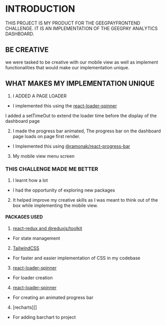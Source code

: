 # INTRODUCTION

THIS PROJECT IS MY PRODUCT FOR THE GEEGPAYFRONTEND CHALLENGE. IT IS AN IMPLEMENTATION OF THE GEEGPAY ANALYTICS DASHBOARD.

## BE CREATIVE

we were tasked to be creative with our mobile view as well as implement functionalities that would make our implementation unique.

## WHAT MAKES MY IMPLEMENTATION UNIQUE

1. I ADDED A PAGE LOADER
- I implemented this using the [react-loader-spinner](https://www.npmjs.com/package/react-loader-spinner)

I added a setTimeOut to extend the loader time before the display of the dashboard page

2. I made the progress bar animated, The progress bar on the dashboard page loads on page first render.

- I Implemented this using [@ramonak/react-progress-bar](https://www.npmjs.com/package/@ramonak/react-progress-bar)

3. My mobile view menu screen


### THIS CHALLENGE MADE ME BETTER

1. I learnt how a lot

- I had the opportunity of exploring new packages

2. It helped improve my creative skills as I was meant to think out of the box while implementing the mobile view.

#### PACKAGES USED

1. [react-redux and @reduxjs/toolkit](https://www.npmjs.com/package/redux)

- For state management

2. [TailwindCSS](https://tailwindcss.com/docs/installation)

- For faster and easier implementation of CSS in my codebase

3. [react-loader-spinner](https://www.npmjs.com/package/react-loader-spinner)

- For loader creation

4. [react-loader-spinner](https://www.npmjs.com/package/react-loader-spinner)

- For creating an animated progress bar

4. [recharts][]

- For adding barchart to project



